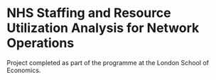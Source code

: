 # NHS Staffing and Resource Utilization Analysis for Network Operations

Project completed as part of the programme at the London School of Economics.

